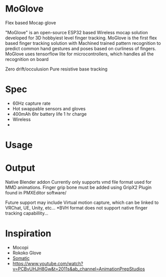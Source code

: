 # MoGlove
Flex based Mocap glove

"MoGlove" is an open-source ESP32 based Wireless mocap solution developed for 3D hobbyiest level finger tracking.
MoGlove is the first flex based finger tracking solution with Machined trained pattern recognition to predict common hand gestures and poses based on curliness of fingers. 
MoGlove uses tensorflow lite for microcontrollers, which handles all the recognition on board

Zero drift/occulusion
Pure resistive base tracking

# Spec

- 60Hz capture rate
- Hot swappable sensors and gloves
- 400mAh 6hr battery life 1 hr charge
- Wireless
- 

# Usage


# Output
Native Blender addon
Currently only supports vmd file format used for MMD animations.
Finger grip bone must be added using GripX2 Plugin found in PMXEditor software/

Future support may include Virtual motion capture, which can be linked to VRChat, UE, Unity, etc...
*BVH format does not support native finger tracking capabillity...

# Inspiration
- Mocopi
- Rokoko Glove
- [Somatic](https://www.youtube.com/watch?v=iTj0lcVSIVU&t=613s&ab_channel=ZackFreedman)
- https://www.youtube.com/watch?v=PCBvUHJH8Gw&t=2011s&ab_channel=AnimationPrepStudios
